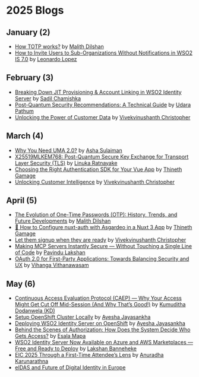 # 2025 Blogs

## January (2)
* [How TOTP works?](https://medium.com/@malith_dilshan/how-totp-works-4592ea4bde50) by [Malith Dilshan](https://medium.com/@malith_dilshan)
* [How to Invite Users to Sub-Organizations Without Notifications in WSO2 IS 7.0](https://medium.com/@leonardor_2734/how-to-invite-users-to-sub-organizations-without-notifications-in-wso2-is-7-0-cf621fa3b41d) by [Leonardo Lopez](https://medium.com/@leonardor_2734)

## February (3)
* [Breaking Down JIT Provisioning & Account Linking in WSO2 Identity Server](https://sadilchamishka.medium.com/breaking-down-jit-provisioning-account-linking-in-wso2-identity-server-e1246a5934a1) by [Sadil Chamishka](https://sadilchamishka.medium.com)
* [Post-Quantum Security Recommendations: A Technical Guide](https://medium.com/@hwupathum/post-quantum-security-recommendations-a-technical-guide-180e4cad05f7) by [Udara Pathum](https://medium.com/@hwupathum)
* [Unlocking the Power of Customer Data](https://medium.com/@vivekvinushanth/unlocking-the-power-of-customer-data-8d0f72704da9) by [Vivekvinushanth Christopher](https://medium.com/@vivekvinushanth)

## March (4)
* [Why You Need UMA 2.0?](https://medium.com/@ash15.sulaiman/why-you-need-uma-2-0-3e744cb5a8b1) by [Asha Sulaiman](https://medium.com/@ash15.sulaiman)
* [X25519MLKEM768: Post-Quantum Secure Key Exchange for Transport Layer Security (TLS)](https://medium.com/@linukaratnayake/x25519mlkem768-post-quantum-secure-key-exchange-for-transport-layer-security-tls-1d8444613dff) by [Linuka Ratnayake](https://medium.com/@linukaratnayake)
* [Choosing the Right Authentication SDK for Your Vue App](https://medium.com/@ggthineth/choosing-the-right-authentication-sdk-for-your-vue-app-651fd7fa0c19) by [Thineth Gamage](https://medium.com/@ggthineth)
* [Unlocking Customer Intelligence](https://medium.com/@vivekvinushanth/unlocking-customer-intelligence-aec06e5a891c) by [Vivekvinushanth Christopher](https://medium.com/@vivekvinushanth)

## April (5)
* [The Evolution of One-Time Passwords (OTP): History, Trends, and Future Developments](https://medium.com/@malith_dilshan/the-evolution-of-one-time-passwords-otp-history-trends-and-future-developments-58fca0edee6c) by [Malith Dilshan](https://medium.com/@malith_dilshan)
* [🔐 How to Configure nuxt-auth with Asgardeo in a Nuxt 3 App](https://medium.com/identity-beyond-borders/how-to-configure-nuxt-auth-with-asgardeo-in-a-nuxt-3-app-3dff6d5af432) by [Thineth Gamage](https://medium.com/@ggthineth)
* [Let them signup when they are ready](https://medium.com/@vivekvinushanth/let-them-sign-up-when-theyre-ready-5d1010930793) by [Vivekvinushanth Christopher](https://medium.com/@vivekvinushanth)
* [Making MCP Servers Instantly Secure — Without Touching a Single Line of Code](https://pavindulakshan.medium.com/making-mcp-servers-instantly-secure-without-touching-a-single-line-of-code-eb3d3858b1f6) by [Pavindu Lakshan](https://medium.com/@pavindulakshan)
* [OAuth 2.0 for First-Party Applications: Towards Balancing Security and UX](https://medium.com/@vihanga_vithanawasam/oauth-2-0-for-first-party-applications-towards-balancing-security-and-ux-6205597e7fda) by [Vihanga Vithanawasam](https://medium.com/@vihanga_vithanawasam)

## May (6)
* [Continuous Access Evaluation Protocol (CAEP) — Why Your Access Might Get Cut Off Mid-Session (And Why That’s Good!)](https://medium.com/@kumudithag40/continuous-access-evaluation-protocol-caep-why-your-access-might-get-cut-off-mid-session-9a9beb0f4bc5) by [Kumuditha Dodanwela (KD)](https://medium.com/@kumudithag40)
* [Setup OpenShift Cluster Locally](https://medium.com/@ayeshajayasankha/setup-openshift-cluster-locally-53a83a433ce3) by [Ayesha Jayasankha](https://medium.com/@ayeshajayasankha)
* [Deploying WSO2 Identity Server on OpenShift](https://medium.com/@ayeshajayasankha/deploying-wso2-identity-server-on-openshift-ec9117d7930e) by [Ayesha Jayasankha](https://medium.com/@ayeshajayasankha)
* [Behind the Scenes of Authorization: How Does the System Decide Who Gets Access?](https://medium.com/@esalamapa/behind-the-scenes-of-authorization-how-does-the-system-decide-who-gets-access-ff9caf5e8098) by [Esala Mapa](https://medium.com/@esalamapa)
* [WSO2 Identity Server Now Available on Azure and AWS Marketplaces — Free and Ready to Deploy](https://lakshan-banneheke.medium.com/wso2-identity-server-now-available-on-azure-and-aws-marketplaces-free-and-ready-to-deploy-be9bed7aaf8d) by [Lakshan Banneheke](https://lakshan-banneheke.medium.com/)
* [EIC 2025 Through a First-Time Attendee’s Lens](https://anuradha-15.medium.com/eic-2025-through-a-first-time-attendees-lens-86fe233bb09c) by [Anuradha Karunarathna](https://anuradha-15.medium.com/)
* [eIDAS and Future of Digital Identity in Europe](https://piraveenaparalogarajah.medium.com/eidas-and-the-future-of-digital-identity-in-europe-2989cb4aaf46)
